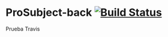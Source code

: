 # ProSubject-back [![Build Status](https://travis-ci.org/raurodmen1997/ProSubject-back.svg?branch=master)](https://travis-ci.org/raurodmen1997/ProSubject-back)


Prueba Travis
